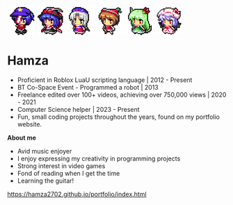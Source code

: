 <img src="71.png" alt="71" width="64" height="64"/> 
<img src="38.png" alt="38" width="64" height="64"/> 
<img src="28.png" alt="28" width="64" height="64"/> 
<img src="19.png" alt="19" width="64" height="64"/> 
<img src="30.png" alt="30" width="64" height="64"/> 
<img src="31.png" alt="31" width="64" height="64"/>

# Hamza
- Proficient in Roblox LuaU scripting language | 2012 - Present
- BT Co-Space Event - Programmed a robot | 2013
- Freelance edited over 100+ videos, achieving over 750,000 views | 2020 - 2021
- Computer Science helper | 2023 - Present
- Fun, small coding projects throughout the years, found on my portfolio website.

**About me**
- Avid music enjoyer
- I enjoy expressing my creativity in programming projects
- Strong interest in video games
- Fond of reading when I get the time
- Learning the guitar!

https://hamza2702.github.io/portfolio/index.html
